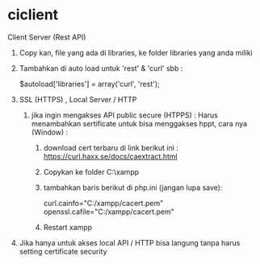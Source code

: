 # ciclient
Client Server (Rest API)

1. Copy kan, file yang ada di libraries, ke folder libraries yang anda miliki
2. Tambahkan di auto load untuk 'rest' & 'curl'
    sbb :
    
    $autoload['libraries'] = array('curl', 'rest');
3. SSL (HTTPS) , Local Server / HTTP
   
   1. jika ingin mengakses API public secure (HTPPS) :
   Harus menambahkan sertificate untuk bisa menggakses hppt, cara nya (Window) :
   
       1. download cert terbaru di link berikut ini : https://curl.haxx.se/docs/caextract.html
       2. Copykan ke folder C:\xampp
       3. tambahkan baris berikut di php.ini (jangan lupa save):

           curl.cainfo="C:/xampp/cacert.pem"
           openssl.cafile="C:/xampp/cacert.pem"
       4. Restart xampp
  2. Jika hanya untuk akses local API / HTTP bisa langung tanpa harus setting certificate security
  
  
